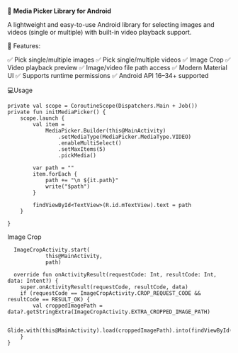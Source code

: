📸 **Media Picker Library for Android**

A lightweight and easy-to-use Android library for selecting images and videos (single or multiple) with built-in video playback support.

🎥 Features:

✅ Pick single/multiple images
✅ Pick single/multiple videos
✅ Image Crop
✅ Video playback preview
✅ Image/video file path access
✅ Modern Material UI
✅ Supports runtime permissions
✅ Android API 16–34+ supported


💻Usage
      
     
    private val scope = CoroutineScope(Dispatchers.Main + Job())
    private fun initMediaPicker() {
        scope.launch {
            val item =
                MediaPicker.Builder(this@MainActivity)
                    .setMediaType(MediaPicker.MediaType.VIDEO)
                    .enableMultiSelect()
                    .setMaxItems(5)
                    .pickMedia()

            var path = ""
            item.forEach {
                path += "\n ${it.path}"
                write("$path")
            }

            findViewById<TextView>(R.id.mTextView).text = path
        }

    }

Image Crop

      ImageCropActivity.start(
                this@MainActivity,
                path)

      override fun onActivityResult(requestCode: Int, resultCode: Int, data: Intent?) {
        super.onActivityResult(requestCode, resultCode, data)
        if (requestCode == ImageCropActivity.CROP_REQUEST_CODE && resultCode == RESULT_OK) {
            val croppedImagePath = data?.getStringExtra(ImageCropActivity.EXTRA_CROPPED_IMAGE_PATH)

            Glide.with(this@MainActivity).load(croppedImagePath).into(findViewById(R.id.aci))
        }
    }
